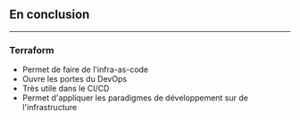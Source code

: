 ## En conclusion

----

### Terraform

- Permet de faire de l'infra-as-code
- Ouvre les portes du DevOps
- Très utile dans le CI/CD
- Permet d'appliquer les paradigmes de développement sur de l'infrastructure
